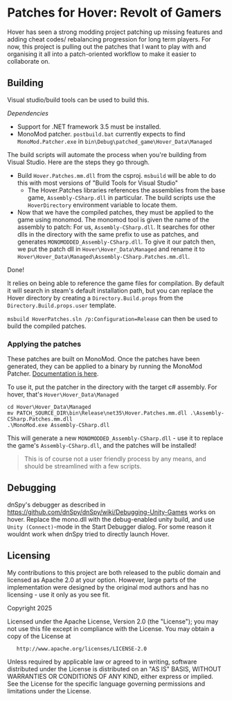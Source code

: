 # Patches for Hover: Revolt of Gamers

Hover has seen a strong modding project patching up missing features and adding cheat codes/
rebalancing progression for long term players. For now, this project is pulling out the patches
that I want to play with and organising it all into a patch-oriented workflow to make it
easier to collaborate on.

## Building

Visual studio/build tools can be used to build this.

*Dependencies*
- Support for .NET framework 3.5 must be installed.
- MonoMod patcher. `postbuild.bat` currently expects to find `MonoMod.Patcher.exe` in
  `bin\Debug\patched_game\Hover_Data\Managed`

The build scripts will automate the process when you're building from Visual Studio. Here
are the steps they go through.

- Build `Hover.Patches.mm.dll` from the csproj. `msbuild` will be able to do this with most versions of "Build Tools for Visual Studio"
    - The Hover.Patches libraries references the assemblies from the base game, `Assembly-CSharp.dll` in particular.
      The build scripts use the `HoverDirectory` environment variable to locate them.
- Now that we have the compiled patches, they must be applied to the game using monomod.
  The monomod tool is given the name of the assembly to patch: For us, `Assembly-CSharp.dll`.
  It searches for other dlls in the directory with the same prefix to use as patches, and generates
  `MONOMODDED_Assembly-CSharp.dll`. To give it our patch then, we put the patch dll in `Hover\Hover_Data\Managed`
  and rename it to `Hover\Hover_Data\Managed\Assembly-CSharp.Patches.mm.dll`.

Done!

It relies on being able to reference the game files for compilation. By default it will search
in steam's default installation path, but you can replace the Hover directory by creating a
`Directory.Build.props` from the `Directory.Build.props.user` template.

`msbuild HoverPatches.sln /p:Configuration=Release` can then be used to build the compiled patches.

### Applying the patches

These patches are built on MonoMod. Once the patches have been generated, they can be applied
to a binary by running the MonoMod Patcher. [Documentation is here](https://monomod.dev/docs/README.Patcher.html).

To use it, put the patcher in the directory with the target c# assembly. For hover, that's
`Hover\Hover_Data\Managed`

```
cd Hover\Hover_Data\Managed
mv PATCH_SOURCE_DIR\bin\Release\net35\Hover.Patches.mm.dll .\Assembly-CSharp.Patches.mm.dll
.\MonoMod.exe Assembly-CSharp.dll
```

This will generate a new `MONOMODDED_Assembly-CSharp.dll` - use it to replace the game's `Assembly-CSharp.dll`,
and the patches will be installed!

> This is of course not a user friendly process by any means, and should be streamlined with a few scripts.

## Debugging

dnSpy's debugger as described in https://github.com/dnSpy/dnSpy/wiki/Debugging-Unity-Games works on hover.
Replace the mono.dll with the debug-enabled unity build, and use `Unity (Connect)`-mode in the Start Debugger
dialog. For some reason it wouldnt work when dnSpy tried to directly launch Hover.

## Licensing

My contributions to this project are both released to the public domain and licensed as Apache 2.0 at your option.
However, large parts of the implementation were designed by the original mod authors and has no
licensing - use it only as you see fit.

   Copyright 2025

   Licensed under the Apache License, Version 2.0 (the "License");
   you may not use this file except in compliance with the License.
   You may obtain a copy of the License at

       http://www.apache.org/licenses/LICENSE-2.0

   Unless required by applicable law or agreed to in writing, software
   distributed under the License is distributed on an "AS IS" BASIS,
   WITHOUT WARRANTIES OR CONDITIONS OF ANY KIND, either express or implied.
   See the License for the specific language governing permissions and
   limitations under the License.
